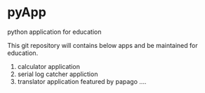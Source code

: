 # pyApp
python application for education

This git repository will contains below apps and be maintained for education.

1. calculator application
2. serial log catcher appliction
3. translator application featured by papago
....
